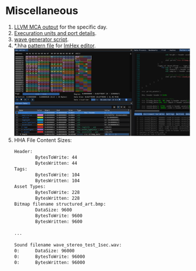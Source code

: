 # Miscellaneous

1. [LLVM MCA output](/misc/llvm_mca_output.md) for the specific day.
2. [Execuration units and port details](/misc/cpu_details.md).
3. [wave generator script](/misc/gen_wav.py).
4. *.hha [pattern file](/misc/hha.hexpat) for [ImHex editor](https://imhex.werwolv.net/).
    ![hha preview](imhex_hha.png)
5. HHA File Content Sizes:
    ```
    Header:
            BytesToWrite: 44
            BytesWritten: 44
    Tags:
            BytesToWrite: 104
            BytesWritten: 104
    Asset Types:
            BytesToWrite: 228
            BytesWritten: 228
    Bitmap filename structured_art.bmp:
            DataSize: 9600
            BytesToWrite: 9600
            BytesWritten: 9600
    
    ...

    Sound filename wave_stereo_test_1sec.wav:
    0:      DataSize: 96000
    0:      BytesToWrite: 96000
    0:      BytesWritten: 96000
    ```